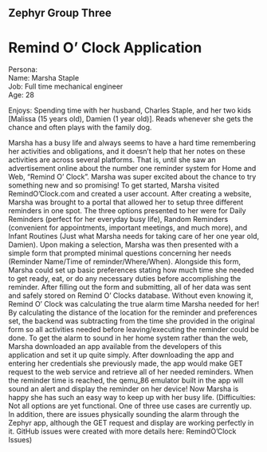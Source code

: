 ## Zephyr Group Three
# Remind O’ Clock Application  
  
Persona:  
Name: Marsha Staple  
Job: Full time mechanical engineer  
Age: 28  
  
Enjoys: Spending time with her husband, Charles Staple, and her two kids [Malissa (15 years old), Damien (1 year old)]. Reads whenever she gets the chance and often plays with the family dog.  

Marsha has a busy life and always seems to have a hard time remembering her activities and obligations, and it doesn’t help that her notes on these activities are across several platforms. That is, until she saw an advertisement online about the number one reminder system for Home and Web, “Remind O’ Clock”.
Marsha was super excited about the chance to try something new and so promising! To get started, Marsha visited RemindO’Clock.com and created a user account. After creating a website, Marsha was brought to a portal that allowed her to setup three different reminders in one spot. The three options presented to her were for Daily Reminders (perfect for her everyday busy life), Random Reminders (convenient for appointments, important meetings, and much more), and Infant Routines (Just what Marsha needs for taking care of her one year old, Damien). Upon making a selection, Marsha was then presented with a simple form that prompted minimal questions concerning her needs (Reminder Name/Time of reminder/Where/When). Alongside this form, Marsha could set up basic preferences stating how much time she needed to get ready, eat, or do any necessary duties before accomplishing the reminder. After filling out the form and submitting, all of her data was sent and safely stored on Remind O’ Clocks database. Without even knowing it, Remind O’ Clock was calculating the true alarm time Marsha needed for her! By calculating the distance of the location for the reminder and preferences set, the backend was subtracting from the time she provided in the original form so all activities needed before leaving/executing the reminder could be done. To get the alarm to sound in her home system rather than the web, Marsha downloaded an app available from the developers of this application and set it up quite simply. After downloading the app and entering her credentials she previously made, the app would make GET request to the web service and retrieve all of her needed reminders. When the reminder time is reached, the qemu_86 emulator built in the app will sound an alert and display the reminder on her device! Now Marsha is happy she has such an easy way to keep up with her busy life.
(Difficulties: Not all options are yet functional. One of three use cases are currently up. In addition, there are issues physically sounding the alarm through the Zephyr app, although the GET request and display are working perfectly in it. GitHub issues were created with more details here: RemindO’Clock Issues)

